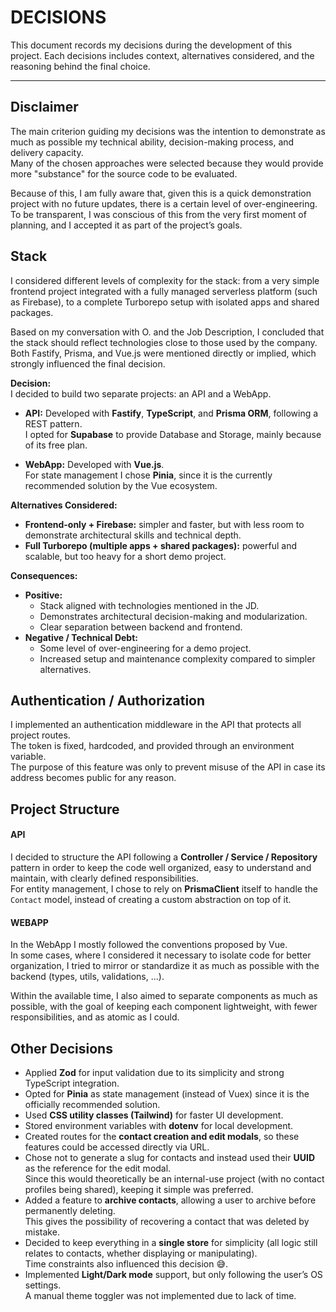 # DECISIONS

This document records my decisions during the development of this project.
Each decisions includes context, alternatives considered, and the reasoning behind the final choice.

---

## Disclaimer

The main criterion guiding my decisions was the intention to demonstrate as much as possible my technical ability, decision-making process, and delivery capacity.  
Many of the chosen approaches were selected because they would provide more "substance" for the source code to be evaluated.  

Because of this, I am fully aware that, given this is a quick demonstration project with no future updates, there is a certain level of over-engineering.  
To be transparent, I was conscious of this from the very first moment of planning, and I accepted it as part of the project’s goals.

## Stack

I considered different levels of complexity for the stack: from a very simple frontend project integrated with a fully managed serverless platform (such as Firebase), to a complete Turborepo setup with isolated apps and shared packages.  

Based on my conversation with O. and the Job Description, I concluded that the stack should reflect technologies close to those used by the company. Both Fastify, Prisma, and Vue.js were mentioned directly or implied, which strongly influenced the final decision.  

**Decision:**  
I decided to build two separate projects: an API and a WebApp.  

- **API:** Developed with **Fastify**, **TypeScript**, and **Prisma ORM**, following a REST pattern.  
  I opted for **Supabase** to provide Database and Storage, mainly because of its free plan.  

- **WebApp:** Developed with **Vue.js**.  
  For state management I chose **Pinia**, since it is the currently recommended solution by the Vue ecosystem.  

**Alternatives Considered:**  
- **Frontend-only + Firebase:** simpler and faster, but with less room to demonstrate architectural skills and technical depth.  
- **Full Turborepo (multiple apps + shared packages):** powerful and scalable, but too heavy for a short demo project.  

**Consequences:**  
- **Positive:**  
  - Stack aligned with technologies mentioned in the JD.  
  - Demonstrates architectural decision-making and modularization.  
  - Clear separation between backend and frontend.  
- **Negative / Technical Debt:**  
  - Some level of over-engineering for a demo project.  
  - Increased setup and maintenance complexity compared to simpler alternatives.

## Authentication / Authorization  

I implemented an authentication middleware in the API that protects all project routes.  
The token is fixed, hardcoded, and provided through an environment variable.  
The purpose of this feature was only to prevent misuse of the API in case its address becomes public for any reason.

## Project Structure

#### API

I decided to structure the API following a **Controller / Service / Repository** pattern in order to keep the code well organized, easy to understand and maintain, with clearly defined responsibilities.  
For entity management, I chose to rely on **PrismaClient** itself to handle the `Contact` model, instead of creating a custom abstraction on top of it.

#### WEBAPP

In the WebApp I mostly followed the conventions proposed by Vue.  
In some cases, where I considered it necessary to isolate code for better organization, I tried to mirror or standardize it as much as possible with the backend (types, utils, validations, ...).  

Within the available time, I also aimed to separate components as much as possible, with the goal of keeping each component lightweight, with fewer responsibilities, and as atomic as I could.

## Other Decisions

- Applied **Zod** for input validation due to its simplicity and strong TypeScript integration.
- Opted for **Pinia** as state management (instead of Vuex) since it is the officially recommended solution.
- Used **CSS utility classes (Tailwind)** for faster UI development.
- Stored environment variables with **dotenv** for local development.  
- Created routes for the **contact creation and edit modals**, so these features could be accessed directly via URL.  
- Chose not to generate a slug for contacts and instead used their **UUID** as the reference for the edit modal.  
  Since this would theoretically be an internal-use project (with no contact profiles being shared), keeping it simple was preferred.  
- Added a feature to **archive contacts**, allowing a user to archive before permanently deleting.  
  This gives the possibility of recovering a contact that was deleted by mistake.  
- Decided to keep everything in a **single store** for simplicity (all logic still relates to contacts, whether displaying or manipulating).  
  Time constraints also influenced this decision 😅.  
- Implemented **Light/Dark mode** support, but only following the user’s OS settings.  
  A manual theme toggler was not implemented due to lack of time.  